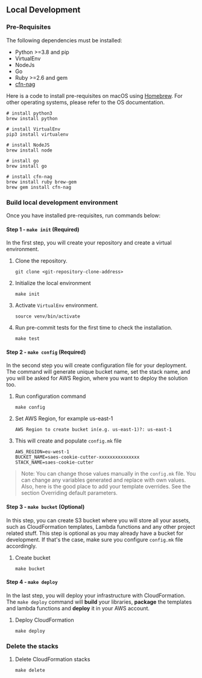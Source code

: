 ## Local Development

### Pre-Requisites

The following dependencies must be installed:
- Python >=3.8 and pip
- VirtualEnv
- NodeJs
- Go
- Ruby >=2.6 and gem
- [cfn-nag](https://github.com/stelligent/cfn_nag)

Here is a code to install pre-requisites on macOS using [Homebrew](https://brew.sh/). For other operating systems,
please refer to the OS documentation.
```shell
# install python3
brew install python

# install VirtualEnv
pip3 install virtualenv

# install NodeJS
brew install node

# install go
brew install go

# install cfn-nag
brew install ruby brew-gem
brew gem install cfn-nag
```

### Build local development environment

Once you have installed pre-requisites, run commands below:

#### Step 1 - `make init` (Required)
In the first step, you will create your repository and create a virtual environment.

1. Clone the repository.
   ```shell
   git clone <git-repository-clone-address>
   ```
1. Initialize the local environment
   ```shell
   make init
   ```
1. Activate `VirtualEnv` environment.
   ```shell
   source venv/bin/activate
   ```
1. Run pre-commit tests for the first time to check the installation.
   ```shell
   make test
   ```

#### Step 2 - `make config` (Required)
In the second step you will create configuration file for your deployment. The command will generate unique bucket name,
set the stack name, and you will be asked for AWS Region, where you want to deploy the solution too.

1. Run configuration command
   ```shell
   make config
   ```
1. Set AWS Region, for example us-east-1
   ```shell
   AWS Region to create bucket in(e.g. us-east-1)?: us-east-1
   ```
1. This will create and populate `config.mk` file
   ```shell
   AWS_REGION=eu-west-1
   BUCKET_NAME=saes-cookie-cutter-xxxxxxxxxxxxxxx
   STACK_NAME=saes-cookie-cutter
   ```
> Note: You can change those values manually in the `config.mk` file. You can change any variables generated and
> replace with own values. Also, here is the good place to add your template overrides. See the section Overriding
> default parameters.

#### Step 3 - `make bucket` (Optional)
In this step, you can create S3 bucket where you will store all your assets, such as CloudFormation templates, Lambda
functions and any other project related stuff. This step is optional as you may already have a bucket for development.
If that's the case, make sure you configure `config.mk` file accordingly.

1. Create bucket
   ```shell
   make bucket
   ```

#### Step 4 - `make deploy`
In the last step, you will deploy your infrastructure with CloudFormation. The `make deploy` command will **build** your libraries,
**package** the templates and lambda functions and **deploy** it in your AWS account.

1. Deploy CloudFormation
   ```shell
   make deploy
   ```

### Delete the stacks

1. Delete CloudFormation stacks
   ```shell
   make delete
   ```
